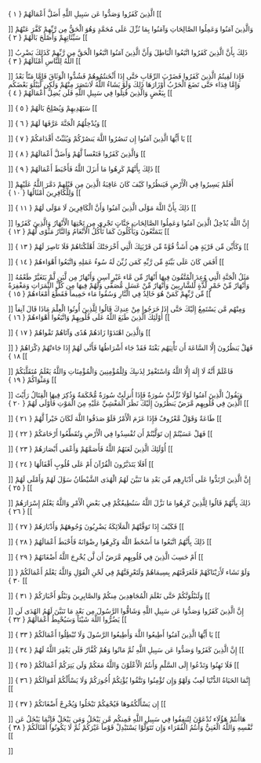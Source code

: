 الَّذِينَ كَفَرُوا وَصَدُّوا عَن سَبِيلِ اللَّهِ أَضَلَّ أَعْمَالَهُمْ { ۱ }
[[


]] 
وَالَّذِينَ آمَنُوا وَعَمِلُوا الصَّالِحَاتِ وَآمَنُوا بِمَا نُزِّلَ عَلَى مُحَمَّدٍ وَهُوَ الْحَقُّ مِن رَّبِّهِمْ كَفَّرَ عَنْهُمْ سَيِّئَاتِهِمْ وَأَصْلَحَ بَالَهُمْ { ۲ }
[[


]] 
ذَلِكَ بِأَنَّ الَّذِينَ كَفَرُوا اتَّبَعُوا الْبَاطِلَ وَأَنَّ الَّذِينَ آمَنُوا اتَّبَعُوا الْحَقَّ مِن رَّبِّهِمْ كَذَلِكَ يَضْرِبُ اللَّهُ لِلنَّاسِ أَمْثَالَهُمْ { ۳ }
[[


]] 
فَإِذا لَقِيتُمُ الَّذِينَ كَفَرُوا فَضَرْبَ الرِّقَابِ حَتَّى إِذَا أَثْخَنتُمُوهُمْ فَشُدُّوا الْوَثَاقَ فَإِمَّا مَنّاً بَعْدُ وَإِمَّا فِدَاء حَتَّى تَضَعَ الْحَرْبُ أَوْزَارَهَا ذَلِكَ وَلَوْ يَشَاءُ اللَّهُ لَانتَصَرَ مِنْهُمْ وَلَكِن لِّيَبْلُوَ بَعْضَكُم بِبَعْضٍ وَالَّذِينَ قُتِلُوا فِي سَبِيلِ اللَّهِ فَلَن يُضِلَّ أَعْمَالَهُمْ { ٤ }
[[


]] 
سَيَهْدِيهِمْ وَيُصْلِحُ بَالَهُمْ { ٥ }
[[


]] 
وَيُدْخِلُهُمُ الْجَنَّةَ عَرَّفَهَا لَهُمْ { ٦ }
[[


]] 
يَا أَيُّهَا الَّذِينَ آمَنُوا إِن تَنصُرُوا اللَّهَ يَنصُرْكُمْ وَيُثَبِّتْ أَقْدَامَكُمْ { ٧ }
[[


]] 
وَالَّذِينَ كَفَرُوا فَتَعْساً لَّهُمْ وَأَضَلَّ أَعْمَالَهُمْ { ۸ }
[[


]] 
ذَلِكَ بِأَنَّهُمْ كَرِهُوا مَا أَنزَلَ اللَّهُ فَأَحْبَطَ أَعْمَالَهُمْ { ۹ }
[[


]] 
أَفَلَمْ يَسِيرُوا فِي الْأَرْضِ فَيَنظُرُوا كَيْفَ كَانَ عَاقِبَةُ الَّذِينَ مِن قَبْلِهِمْ دَمَّرَ اللَّهُ عَلَيْهِمْ وَلِلْكَافِرِينَ أَمْثَالُهَا { ۱۰ }
[[


]] 
ذَلِكَ بِأَنَّ اللَّهَ مَوْلَى الَّذِينَ آمَنُوا وَأَنَّ الْكَافِرِينَ لَا مَوْلَى لَهُمْ { ۱۱ }
[[


]] 
إِنَّ اللَّهَ يُدْخِلُ الَّذِينَ آمَنُوا وَعَمِلُوا الصَّالِحَاتِ جَنَّاتٍ تَجْرِي مِن تَحْتِهَا الْأَنْهَارُ وَالَّذِينَ كَفَرُوا يَتَمَتَّعُونَ وَيَأْكُلُونَ كَمَا تَأْكُلُ الْأَنْعَامُ وَالنَّارُ مَثْوًى لَّهُمْ { ۱۲ }
[[


]] 
وَكَأَيِّن مِّن قَرْيَةٍ هِيَ أَشَدُّ قُوَّةً مِّن قَرْيَتِكَ الَّتِي أَخْرَجَتْكَ أَهْلَكْنَاهُمْ فَلَا نَاصِرَ لَهُمْ { ۱۳ }
[[


]] 
أَفَمَن كَانَ عَلَى بَيِّنَةٍ مِّن رَّبِّهِ كَمَن زُيِّنَ لَهُ سُوءُ عَمَلِهِ وَاتَّبَعُوا أَهْوَاءهُمْ { ۱٤ }
[[


]] 
مَثَلُ الْجَنَّةِ الَّتِي وُعِدَ الْمُتَّقُونَ فِيهَا أَنْهَارٌ مِّن مَّاء غَيْرِ آسِنٍ وَأَنْهَارٌ مِن لَّبَنٍ لَّمْ يَتَغَيَّرْ طَعْمُهُ وَأَنْهَارٌ مِّنْ خَمْرٍ لَّذَّةٍ لِّلشَّارِبِينَ وَأَنْهَارٌ مِّنْ عَسَلٍ مُّصَفًّى وَلَهُمْ فِيهَا مِن كُلِّ الثَّمَرَاتِ وَمَغْفِرَةٌ مِّن رَّبِّهِمْ كَمَنْ هُوَ خَالِدٌ فِي النَّارِ وَسُقُوا مَاء حَمِيماً فَقَطَّعَ أَمْعَاءهُمْ { ۱٥ }
[[


]] 
وَمِنْهُم مَّن يَسْتَمِعُ إِلَيْكَ حَتَّى إِذَا خَرَجُوا مِنْ عِندِكَ قَالُوا لِلَّذِينَ أُوتُوا الْعِلْمَ مَاذَا قَالَ آنِفاً أُوْلَئِكَ الَّذِينَ طَبَعَ اللَّهُ عَلَى قُلُوبِهِمْ وَاتَّبَعُوا أَهْوَاءهُمْ { ۱٦ }
[[


]] 
وَالَّذِينَ اهْتَدَوْا زَادَهُمْ هُدًى وَآتَاهُمْ تَقْواهُمْ { ۱٧ }
[[


]] 
فَهَلْ يَنظُرُونَ إِلَّا السَّاعَةَ أَن تَأْتِيَهُم بَغْتَةً فَقَدْ جَاء أَشْرَاطُهَا فَأَنَّى لَهُمْ إِذَا جَاءتْهُمْ ذِكْرَاهُمْ { ۱۸ }
[[


]] 
فَاعْلَمْ أَنَّهُ لَا إِلَهَ إِلَّا اللَّهُ وَاسْتَغْفِرْ لِذَنبِكَ وَلِلْمُؤْمِنِينَ وَالْمُؤْمِنَاتِ وَاللَّهُ يَعْلَمُ مُتَقَلَّبَكُمْ وَمَثْوَاكُمْ { ۱۹ }
[[


]] 
وَيَقُولُ الَّذِينَ آمَنُوا لَوْلَا نُزِّلَتْ سُورَةٌ فَإِذَا أُنزِلَتْ سُورَةٌ مُّحْكَمَةٌ وَذُكِرَ فِيهَا الْقِتَالُ رَأَيْتَ الَّذِينَ فِي قُلُوبِهِم مَّرَضٌ يَنظُرُونَ إِلَيْكَ نَظَرَ الْمَغْشِيِّ عَلَيْهِ مِنَ الْمَوْتِ فَأَوْلَى لَهُمْ { ۲۰ }
[[


]] 
طَاعَةٌ وَقَوْلٌ مَّعْرُوفٌ فَإِذَا عَزَمَ الْأَمْرُ فَلَوْ صَدَقُوا اللَّهَ لَكَانَ خَيْراً لَّهُمْ { ۲۱ }
[[


]] 
فَهَلْ عَسَيْتُمْ إِن تَوَلَّيْتُمْ أَن تُفْسِدُوا فِي الْأَرْضِ وَتُقَطِّعُوا أَرْحَامَكُمْ { ۲۲ }
[[


]] 
أُوْلَئِكَ الَّذِينَ لَعَنَهُمُ اللَّهُ فَأَصَمَّهُمْ وَأَعْمَى أَبْصَارَهُمْ { ۲۳ }
[[


]] 
أَفَلَا يَتَدَبَّرُونَ الْقُرْآنَ أَمْ عَلَى قُلُوبٍ أَقْفَالُهَا { ۲٤ }
[[


]] 
إِنَّ الَّذِينَ ارْتَدُّوا عَلَى أَدْبَارِهِم مِّن بَعْدِ مَا تَبَيَّنَ لَهُمُ الْهُدَى الشَّيْطَانُ سَوَّلَ لَهُمْ وَأَمْلَى لَهُمْ { ۲٥ }
[[


]] 
ذَلِكَ بِأَنَّهُمْ قَالُوا لِلَّذِينَ كَرِهُوا مَا نَزَّلَ اللَّهُ سَنُطِيعُكُمْ فِي بَعْضِ الْأَمْرِ وَاللَّهُ يَعْلَمُ إِسْرَارَهُمْ { ۲٦ }
[[


]] 
فَكَيْفَ إِذَا تَوَفَّتْهُمْ الْمَلَائِكَةُ يَضْرِبُونَ وُجُوهَهُمْ وَأَدْبَارَهُمْ { ۲٧ }
[[


]] 
ذَلِكَ بِأَنَّهُمُ اتَّبَعُوا مَا أَسْخَطَ اللَّهَ وَكَرِهُوا رِضْوَانَهُ فَأَحْبَطَ أَعْمَالَهُمْ { ۲۸ }
[[


]] 
أَمْ حَسِبَ الَّذِينَ فِي قُلُوبِهِم مَّرَضٌ أَن لَّن يُخْرِجَ اللَّهُ أَضْغَانَهُمْ { ۲۹ }
[[


]] 
وَلَوْ نَشَاء لَأَرَيْنَاكَهُمْ فَلَعَرَفْتَهُم بِسِيمَاهُمْ وَلَتَعْرِفَنَّهُمْ فِي لَحْنِ الْقَوْلِ وَاللَّهُ يَعْلَمُ أَعْمَالَكُمْ { ۳۰ }
[[


]] 
وَلَنَبْلُوَنَّكُمْ حَتَّى نَعْلَمَ الْمُجَاهِدِينَ مِنكُمْ وَالصَّابِرِينَ وَنَبْلُوَ أَخْبَارَكُمْ { ۳۱ }
[[


]] 
إِنَّ الَّذِينَ كَفَرُوا وَصَدُّوا عَن سَبِيلِ اللَّهِ وَشَاقُّوا الرَّسُولَ مِن بَعْدِ مَا تَبَيَّنَ لَهُمُ الهُدَى لَن يَضُرُّوا اللَّهَ شَيْئاً وَسَيُحْبِطُ أَعْمَالَهُمْ { ۳۲ }
[[


]] 
يَا أَيُّهَا الَّذِينَ آمَنُوا أَطِيعُوا اللَّهَ وَأَطِيعُوا الرَّسُولَ وَلَا تُبْطِلُوا أَعْمَالَكُمْ { ۳۳ }
[[


]] 
إِنَّ الَّذِينَ كَفَرُوا وَصَدُّوا عَن سَبِيلِ اللَّهِ ثُمَّ مَاتُوا وَهُمْ كُفَّارٌ فَلَن يَغْفِرَ اللَّهُ لَهُمْ { ۳٤ }
[[


]] 
فَلَا تَهِنُوا وَتَدْعُوا إِلَى السَّلْمِ وَأَنتُمُ الْأَعْلَوْنَ وَاللَّهُ مَعَكُمْ وَلَن يَتِرَكُمْ أَعْمَالَكُمْ { ۳٥ }
[[


]] 
إِنَّمَا الحَيَاةُ الدُّنْيَا لَعِبٌ وَلَهْوٌ وَإِن تُؤْمِنُوا وَتَتَّقُوا يُؤْتِكُمْ أُجُورَكُمْ وَلَا يَسْأَلْكُمْ أَمْوَالَكُمْ { ۳٦ }
[[


]] 
إِن يَسْأَلْكُمُوهَا فَيُحْفِكُمْ تَبْخَلُوا وَيُخْرِجْ أَضْغَانَكُمْ { ۳٧ }
[[


]] 
هَاأَنتُمْ هَؤُلَاء تُدْعَوْنَ لِتُنفِقُوا فِي سَبِيلِ اللَّهِ فَمِنكُم مَّن يَبْخَلُ وَمَن يَبْخَلْ فَإِنَّمَا يَبْخَلُ عَن نَّفْسِهِ وَاللَّهُ الْغَنِيُّ وَأَنتُمُ الْفُقَرَاء وَإِن تَتَوَلَّوْا يَسْتَبْدِلْ قَوْماً غَيْرَكُمْ ثُمَّ لَا يَكُونُوا أَمْثَالَكُمْ { ۳۸ }
[[


]]